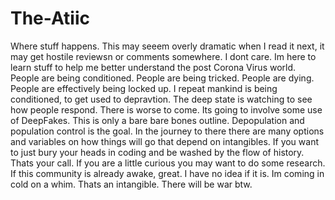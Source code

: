 # The-Atiic
Where stuff happens. This may seeem overly dramatic when I read it next, it may get hostile reviewsn or comments somewhere. I dont care. Im here to learn stuff to help me better understand the post Corona Virus world. People are being conditioned. People are being tricked. People are dying. People are effectively being locked up. I repeat mankind is being conditioned, to get used to depravtion. The deep state is watching to see how people respond. There is worse to come. Its going to involve some use of DeepFakes. This is only a bare bare bones outline. Depopulation and population control is the goal. In the journey to there there are many options and variables on how things will go that depend on intangibles. If you want to just bury your heads in coding and be washed by the flow of history. Thats your call. If you are a little curious you may want to do some research. If this community is already awake, great. I have no idea if it is. Im coming in cold on a whim. Thats an intangible. There will be war btw. 
